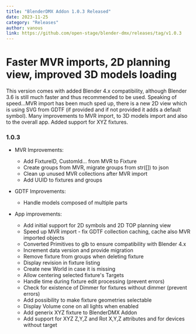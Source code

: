 ```yaml
---
title: "BlenderDMX Addon 1.0.3 Released"
date: 2023-11-25
category: "Releases"
author: vanous
link: https://github.com/open-stage/blender-dmx/releases/tag/v1.0.3
---
```


# Faster MVR imports, 2D planning view, improved 3D models loading

This version comes with added Blender 4.x compatibility, although Blender 3.6 is still much faster and thus recommended to be used. Speaking of speed...MVR import has been much sped up, there is a new 2D view which is using SVG from GDTF (if provided and if not provided it adds a default symbol). Many improvements to MVR import, to 3D models import and also to the overall app. Added support for XYZ fixtures.


### 1.0.3

* MVR Improvements:
  * Add FixtureID, CustomId... from MVR to Fixture
  * Create groups from MVR, migrate groups from str([]) to json
  * Clean up unused MVR collections after MVR import
  * Add UUID to fixtures and groups

* GDTF Improvements:
  * Handle models composed of multiple parts

* App improvements:
  * Add initial support for 2D symbols and 2D TOP planning view
  * Speed up MVR import - fix GDTF collection caching, cache also MVR imported objects
  * Converted Primitives to glb to ensure compatibility with Blender 4.x
  * Increment data version and provide migration
  * Remove fixture from groups when deleting fixture
  * Display revision in fixture listing
  * Create new World in case it is missing
  * Allow centering selected fixture's Targets
  * Handle time during fixture edit processing (prevent errors)
  * Check for existence of Dimmer for fixtures without dimmer (prevent errors)
  * Add possibility to make fixture geometries selectable
  * Display Volume cone on all lights when enabled
  * Add generix XYZ fixture to BlenderDMX Addon
  * Add support for XYZ Z,Y,Z and Rot X,Y,Z attributes and for devices without target

